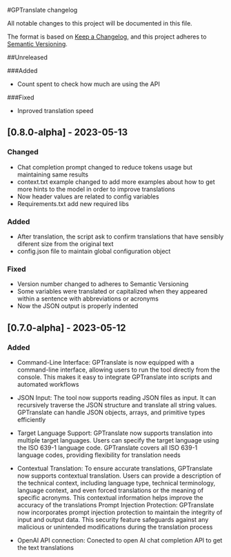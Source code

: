 #GPTranslate changelog

All notable changes to this project will be documented in this file.

The format is based on [Keep a Changelog](https://keepachangelog.com/en/1.0.0/),
and this project adheres to [Semantic Versioning](https://semver.org/spec/v2.0.0.html).

##Unreleased

###Added
- Count spent to check how much are using the API

###Fixed
- Inproved translation speed


## [0.8.0-alpha] - 2023-05-13

### Changed

- Chat completion prompt changed to reduce tokens usage but maintaining same results
- context.txt example changed to add more examples about how to get more hints to the model in order to improve translations
- Now header values are related to config variables
- Requirements.txt add new required libs

### Added

- After translation, the script ask to confirm translations that have sensibly diferent size from the original text
- config.json file to maintain global configuration object

### Fixed

- Version number changed to adheres to Semantic Versioning
- Some variables were translated or capitalized when they appeared within a sentence with abbreviations or acronyms
- Now the JSON output is properly indented
 

## [0.7.0-alpha] - 2023-05-12

### Added

- Command-Line Interface: GPTranslate is now equipped with a command-line interface, allowing users to run the tool directly from the console. This makes it easy to integrate GPTranslate into scripts and automated workflows

- JSON Input: The tool now supports reading JSON files as input. It can recursively traverse the JSON structure and translate all string values. GPTranslate can handle JSON objects, arrays, and primitive types efficiently

- Target Language Support: GPTranslate now supports translation into multiple target languages. Users can specify the target language using the ISO 639-1 language code. GPTranslate covers all ISO 639-1 language codes, providing flexibility for translation needs

- Contextual Translation: To ensure accurate translations, GPTranslate now supports contextual translation. Users can provide a description of the technical context, including language type, technical terminology, language context, and even forced translations or the meaning of specific acronyms. This contextual information helps improve the accuracy of the translations
Prompt Injection Protection: GPTranslate now incorporates prompt injection protection to maintain the integrity of input and output data. This security feature safeguards against any malicious or unintended modifications during the translation process

- OpenAI API connection: Conected to open AI chat completion API to get the text translations